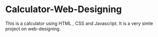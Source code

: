 # Calculator-Web-Designing
This is a calculator using HTML , CSS and Javascript.
It is a very simle project on web-designing.
